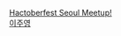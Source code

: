 [Hactoberfest Seoul Meetup!](https://event-us.kr/hacktoberfestseoul/event/23432)  
[이주영](https://github.com/JuYeong0413)
